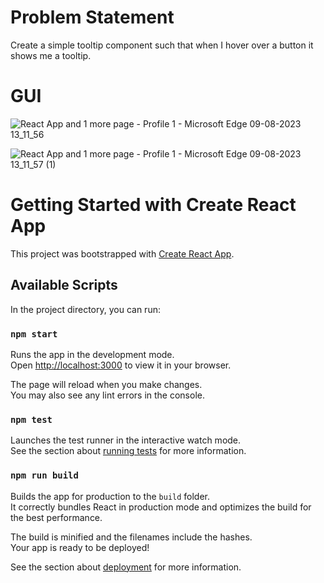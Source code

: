 # Problem Statement
Create a simple tooltip component such that when I hover over a button it shows me a tooltip.
# GUI
![React App and 1 more page - Profile 1 - Microsoft​ Edge 09-08-2023 13_11_56](https://github.com/mpal15/tooltips/assets/62149463/cbc137ff-3cad-428a-a0e0-5657cf7407de)

![React App and 1 more page - Profile 1 - Microsoft​ Edge 09-08-2023 13_11_57 (1)](https://github.com/mpal15/tooltips/assets/62149463/d0248c8b-bf6a-4a51-980a-7c7f9ff9558e)

# Getting Started with Create React App

This project was bootstrapped with [Create React App](https://github.com/facebook/create-react-app).

## Available Scripts

In the project directory, you can run:

### `npm start`

Runs the app in the development mode.\
Open [http://localhost:3000](http://localhost:3000) to view it in your browser.

The page will reload when you make changes.\
You may also see any lint errors in the console.

### `npm test`

Launches the test runner in the interactive watch mode.\
See the section about [running tests](https://facebook.github.io/create-react-app/docs/running-tests) for more information.

### `npm run build`

Builds the app for production to the `build` folder.\
It correctly bundles React in production mode and optimizes the build for the best performance.

The build is minified and the filenames include the hashes.\
Your app is ready to be deployed!

See the section about [deployment](https://facebook.github.io/create-react-app/docs/deployment) for more information.




